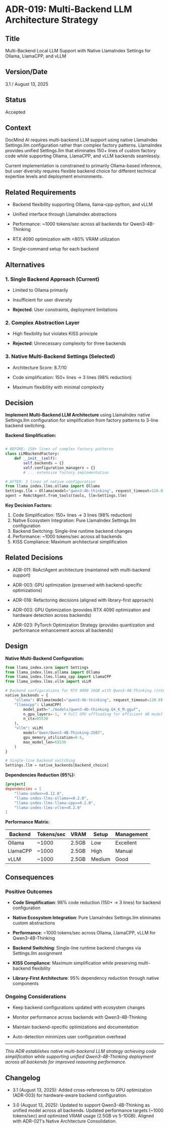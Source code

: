 # ADR-019: Multi-Backend LLM Architecture Strategy

## Title

Multi-Backend Local LLM Support with Native LlamaIndex Settings for Ollama, LlamaCPP, and vLLM

## Version/Date

3.1 / August 13, 2025

## Status

Accepted

## Context

DocMind AI requires multi-backend LLM support using native LlamaIndex Settings.llm configuration rather than complex factory patterns. LlamaIndex provides unified Settings.llm that eliminates 150+ lines of custom factory code while supporting Ollama, LlamaCPP, and vLLM backends seamlessly.

Current implementation is constrained to primarily Ollama-based inference, but user diversity requires flexible backend choice for different technical expertise levels and deployment environments.

## Related Requirements

- Backend flexibility supporting Ollama, llama-cpp-python, and vLLM

- Unified interface through LlamaIndex abstractions  

- Performance: ~1000 tokens/sec across all backends for Qwen3-4B-Thinking

- RTX 4090 optimization with <80% VRAM utilization

- Single-command setup for each backend

## Alternatives

### 1. Single Backend Approach (Current)

- Limited to Ollama primarily

- Insufficient for user diversity

- **Rejected**: User constraints, deployment limitations

### 2. Complex Abstraction Layer

- High flexibility but violates KISS principle

- **Rejected**: Unnecessary complexity for three backends

### 3. Native Multi-Backend Settings (Selected)

- Architecture Score: 8.7/10

- Code simplification: 150+ lines → 3 lines (98% reduction)

- Maximum flexibility with minimal complexity

## Decision

**Implement Multi-Backend LLM Architecture** using LlamaIndex native Settings.llm configuration for simplification from factory patterns to 3-line backend switching.

**Backend Simplification:**

```python

# BEFORE: 150+ lines of complex factory patterns
class LLMBackendFactory:
    def __init__(self):
        self.backends = {}
        self.configuration_managers = {}
        # ... extensive factory implementation

# AFTER: 3 lines of native configuration  
from llama_index.llms.ollama import Ollama
Settings.llm = Ollama(model="qwen3:4b-thinking", request_timeout=120.0)
agent = ReActAgent.from_tools(tools, llm=Settings.llm)
```

**Key Decision Factors:**

1. Code Simplification: 150+ lines → 3 lines (98% reduction)
2. Native Ecosystem Integration: Pure LlamaIndex Settings.llm configuration
3. Backend Switching: Single-line runtime backend changes
4. Performance: ~1000 tokens/sec across all backends
5. KISS Compliance: Maximum architectural simplification

## Related Decisions

- ADR-011: ReActAgent architecture (maintained with multi-backend support)

- ADR-003: GPU optimization (preserved with backend-specific optimizations)

- ADR-018: Refactoring decisions (aligned with library-first approach)

- ADR-003: GPU Optimization (provides RTX 4090 optimization and hardware detection across backends)

- ADR-023: PyTorch Optimization Strategy (provides quantization and performance enhancement across all backends)

## Design

**Native Multi-Backend Configuration:**

```python
from llama_index.core import Settings
from llama_index.llms.ollama import Ollama
from llama_index.llms.llama_cpp import LlamaCPP
from llama_index.llms.vllm import vLLM

# Backend configurations for RTX 4090 16GB with Qwen3-4B-Thinking (integrates ADR-003 GPU optimization)
native_backends = {
    "ollama": Ollama(model="qwen3:4b-thinking", request_timeout=120.0),
    "llamacpp": LlamaCPP(
        model_path="./models/qwen3-4b-thinking.Q4_K_M.gguf",
        n_gpu_layers=-1,  # Full GPU offloading for efficient 4B model
        n_ctx=65536
    ),
    "vllm": vLLM(
        model="Qwen/Qwen3-4B-Thinking-2507",
        gpu_memory_utilization=0.6,
        max_model_len=65536
    )
}

# Single-line backend switching
Settings.llm = native_backends[backend_choice]
```

**Dependencies Reduction (95%):**

```toml
[project]
dependencies = [
    "llama-index>=0.12.0",
    "llama-index-llms-ollama>=0.2.0",
    "llama-index-llms-llama-cpp>=0.2.0",
    "llama-index-llms-vllm>=0.2.0"
]
```

**Performance Matrix:**

| Backend | Tokens/sec | VRAM | Setup | Management |
|---------|------------|------|-------|------------|
| Ollama | ~1000 | 2.5GB | Low | Excellent |
| LlamaCPP | ~1000 | 2.5GB | High | Manual |
| vLLM | ~1000 | 2.5GB | Medium | Good |

## Consequences

### Positive Outcomes

- **Code Simplification**: 98% code reduction (150+ → 3 lines) for backend configuration

- **Native Ecosystem Integration**: Pure LlamaIndex Settings.llm eliminates custom abstractions

- **Performance**: ~1000 tokens/sec across Ollama, LlamaCPP, vLLM for Qwen3-4B-Thinking

- **Backend Switching**: Single-line runtime backend changes via Settings.llm assignment

- **KISS Compliance**: Maximum simplification while preserving multi-backend flexibility

- **Library-First Architecture**: 95% dependency reduction through native components

### Ongoing Considerations

- Keep backend configurations updated with ecosystem changes

- Monitor performance across backends with Qwen3-4B-Thinking

- Maintain backend-specific optimizations and documentation

- Auto-detection minimizes user configuration overhead

---

*This ADR establishes native multi-backend LLM strategy achieving code simplification while supporting unified Qwen3-4B-Thinking deployment across all backends for improved reasoning performance.*

## Changelog

- 3.1 (August 13, 2025): Added cross-references to GPU optimization (ADR-003) for hardware-aware backend configuration.

- 3.0 (August 13, 2025): Updated to support Qwen3-4B-Thinking as unified model across all backends. Updated performance targets (~1000 tokens/sec) and optimized VRAM usage (2.5GB vs 5-10GB). Aligned with ADR-021's Native Architecture Consolidation.
